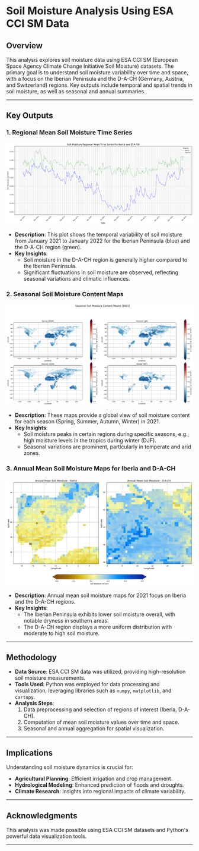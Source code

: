 # Soil Moisture Analysis Using ESA CCI SM Data

## Overview
This analysis explores soil moisture data using ESA CCI SM (European Space Agency Climate Change Initiative Soil Moisture) datasets. The primary goal is to understand soil moisture variability over time and space, with a focus on the Iberian Peninsula and the D-A-CH (Germany, Austria, and Switzerland) regions. Key outputs include temporal and spatial trends in soil moisture, as well as seasonal and annual summaries.

---

## Key Outputs

### 1. Regional Mean Soil Moisture Time Series

![Annual Mean Soil Moisture Time Series](https://github.com/khizerzakir/Spatial-Analysis/blob/ad7ce5260f206bb4cf84be4af9697b91f7504f52/Soil%20Moisture%20Analysis%20Using%20ESA%20CCI%20SM%20Data/Annual%20Mean%20Soil%20Moisture%20Time%20Series.png)
- **Description**: This plot shows the temporal variability of soil moisture from January 2021 to January 2022 for the Iberian Peninsula (blue) and the D-A-CH region (green).
- **Key Insights**:
  - Soil moisture in the D-A-CH region is generally higher compared to the Iberian Peninsula.
  - Significant fluctuations in soil moisture are observed, reflecting seasonal variations and climatic influences.

### 2. Seasonal Soil Moisture Content Maps
![Seasonal Soil Moisture](https://github.com/khizerzakir/Spatial-Analysis/blob/a985b2199419af2993b68179f51fa4f4767bd26a/Soil%20Moisture%20Analysis%20Using%20ESA%20CCI%20SM%20Data/Seasonal%20Soil%20Moisture.png)
- **Description**: These maps provide a global view of soil moisture content for each season (Spring, Summer, Autumn, Winter) in 2021.
- **Key Insights**:
  - Soil moisture peaks in certain regions during specific seasons, e.g., high moisture levels in the tropics during winter (DJF).
  - Seasonal variations are prominent, particularly in temperate and arid zones.

### 3. Annual Mean Soil Moisture Maps for Iberia and D-A-CH

![Annual Mean Soil Moisture](https://github.com/khizerzakir/Spatial-Analysis/blob/d9b3bfe7a253919098a4d502c01bc0cf8fbd329c/Soil%20Moisture%20Analysis%20Using%20ESA%20CCI%20SM%20Data/Annual%20Mean%20Soil%20Moisture.png)
- **Description**: Annual mean soil moisture maps for 2021 focus on Iberia and the D-A-CH regions.
- **Key Insights**:
  - The Iberian Peninsula exhibits lower soil moisture overall, with notable dryness in southern areas.
  - The D-A-CH region displays a more uniform distribution with moderate to high soil moisture.

---

## Methodology
- **Data Source**: ESA CCI SM data was utilized, providing high-resolution soil moisture measurements.
- **Tools Used**: Python was employed for data processing and visualization, leveraging libraries such as `numpy`, `matplotlib`, and `cartopy`.
- **Analysis Steps**:
  1. Data preprocessing and selection of regions of interest (Iberia, D-A-CH).
  2. Computation of mean soil moisture values over time and space.
  3. Seasonal and annual aggregation for spatial visualization.

---

## Implications
Understanding soil moisture dynamics is crucial for:
- **Agricultural Planning**: Efficient irrigation and crop management.
- **Hydrological Modeling**: Enhanced prediction of floods and droughts.
- **Climate Research**: Insights into regional impacts of climate variability.

---

## Acknowledgments
This analysis was made possible using ESA CCI SM datasets and Python's powerful data visualization tools.

---

